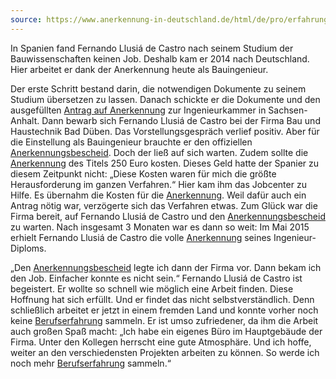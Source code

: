 ```yaml
---
source: https://www.anerkennung-in-deutschland.de/html/de/pro/erfahrungsberichte_bauingenieur-llusia-de-castro.php
---
```


In Spanien fand Fernando Llusiá de Castro nach seinem Studium der Bauwissenschaften keinen Job. Deshalb kam er 2014 nach Deutschland. Hier arbeitet er dank der Anerkennung heute als Bauingenieur.

Der erste Schritt bestand darin, die notwendigen Dokumente zu seinem Studium übersetzen zu lassen. Danach schickte er die Dokumente und den ausgefüllten [Antrag auf Anerkennung](https://www.anerkennung-in-deutschland.de/html/de/pro/erfahrungsberichte_bauingenieur-llusia-de-castro.php#gs-534-1888 "Anerkennungsantrag") zur Ingenieurkammer in Sachsen-Anhalt. Dann bewarb sich Fernando Llusiá de Castro bei der Firma Bau und Haustechnik Bad Düben. Das Vorstellungsgespräch verlief positiv. Aber für die Einstellung als Bauingenieur brauchte er den offiziellen [Anerkennungsbescheid](https://www.anerkennung-in-deutschland.de/html/de/pro/erfahrungsberichte_bauingenieur-llusia-de-castro.php#gs-534-1887 "Anerkennungsbescheid"). Doch der ließ auf sich warten. Zudem sollte die [Anerkennung](https://www.anerkennung-in-deutschland.de/html/de/pro/erfahrungsberichte_bauingenieur-llusia-de-castro.php#gs-534-1889 "Anerkennung") des Titels 250 Euro kosten. Dieses Geld hatte der Spanier zu diesem Zeitpunkt nicht: „Diese Kosten waren für mich die größte Herausforderung im ganzen Verfahren.“ Hier kam ihm das Jobcenter zu Hilfe. Es übernahm die Kosten für die [Anerkennung](https://www.anerkennung-in-deutschland.de/html/de/pro/erfahrungsberichte_bauingenieur-llusia-de-castro.php#gs-534-1889 "Anerkennung"). Weil dafür auch ein Antrag nötig war, verzögerte sich das Verfahren etwas. Zum Glück war die Firma bereit, auf Fernando Llusiá de Castro und den [Anerkennungsbescheid](https://www.anerkennung-in-deutschland.de/html/de/pro/erfahrungsberichte_bauingenieur-llusia-de-castro.php#gs-534-1887 "Anerkennungsbescheid") zu warten. Nach insgesamt 3 Monaten war es dann so weit: Im Mai 2015 erhielt Fernando Llusiá de Castro die volle [Anerkennung](https://www.anerkennung-in-deutschland.de/html/de/pro/erfahrungsberichte_bauingenieur-llusia-de-castro.php#gs-534-1889 "Anerkennung") seines Ingenieur-Diploms.

„Den [Anerkennungsbescheid](https://www.anerkennung-in-deutschland.de/html/de/pro/erfahrungsberichte_bauingenieur-llusia-de-castro.php#gs-534-1887 "Anerkennungsbescheid") legte ich dann der Firma vor. Dann bekam ich den Job. Einfacher konnte es nicht sein.“ Fernando Llusiá de Castro ist begeistert. Er wollte so schnell wie möglich eine Arbeit finden. Diese Hoffnung hat sich erfüllt. Und er findet das nicht selbstverständlich. Denn schließlich arbeitet er jetzt in einem fremden Land und konnte vorher noch keine [Berufserfahrung](https://www.anerkennung-in-deutschland.de/html/de/pro/erfahrungsberichte_bauingenieur-llusia-de-castro.php#gs-534-1857 "Berufserfahrung") sammeln. Er ist umso zufriedener, da ihm die Arbeit auch großen Spaß macht: „Ich habe ein eigenes Büro im Hauptgebäude der Firma. Unter den Kollegen herrscht eine gute Atmosphäre. Und ich hoffe, weiter an den verschiedensten Projekten arbeiten zu können. So werde ich noch mehr [Berufserfahrung](https://www.anerkennung-in-deutschland.de/html/de/pro/erfahrungsberichte_bauingenieur-llusia-de-castro.php#gs-534-1857 "Berufserfahrung") sammeln.“